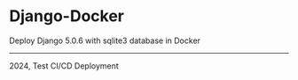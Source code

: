 # Django-Docker
Deploy Django 5.0.6 with sqlite3 database in Docker


---
2024, Test CI/CD Deployment